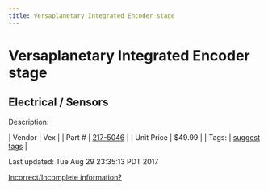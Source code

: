 ```yaml
---
title: Versaplanetary Integrated Encoder stage
---
```


# Versaplanetary Integrated Encoder stage
## Electrical / Sensors
Description: 	 

| Vendor | Vex | 
| Part # | [217-5046](http://www.vexrobotics.com/vexpro/all/new-for-2016/217-5046.html) | 
| Unit Price | $49.99 | 
| Tags: | [suggest tags](https://docs.google.com/forms/d/e/1FAIpQLSeWyY8v3RgOty-MyWmh9U0iivNYN_molChYyS-0U-o-kOAv_g/viewform) | 

Last updated: Tue Aug 29 23:35:13 PDT 2017

 [Incorrect/Incomplete information?](https://docs.google.com/forms/d/e/1FAIpQLSeWyY8v3RgOty-MyWmh9U0iivNYN_molChYyS-0U-o-kOAv_g/viewform)
